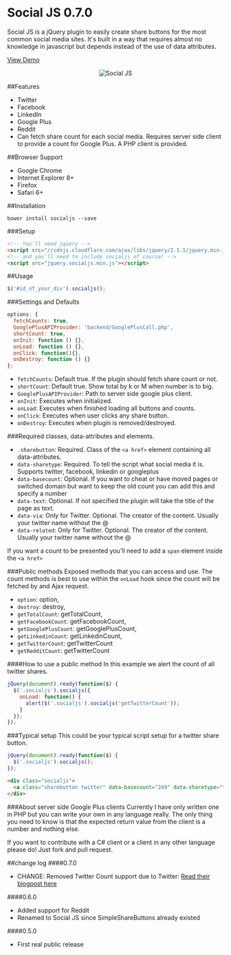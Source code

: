 Social JS 0.7.0
==================
Social JS is a jQuery plugin to easily create share buttons for the most common social media sites. It's built in a way that requires almost no knowledge in javascript but depends instead of the use of data attributes.

[View Demo](http://andreasnorman.com/socialjs/)

<div style="text-align:center">
<img src="https://github.com/SubZane/socialjs/raw/master/demo/img/logo.png" alt="Social JS"/>
</div>


##Features
* Twitter
* Facebook
* LinkedIn
* Google Plus
* Reddit
* Can fetch share count for each social media. Requires server side client to provide a count for Google Plus. A PHP client is provided.

##Browser Support
* Google Chrome
* Internet Explorer 8+
* Firefox
* Safari 6+

##Installation
```
bower install socialjs --save
```

###Setup
```html
<!-- You'll need jquery -->
<script src="//cdnjs.cloudflare.com/ajax/libs/jquery/2.1.1/jquery.min.js"></script>
<!-- and you'll need to include socialjs of course! -->
<script src="jquery.socialjs.min.js"></script>
```
##Usage
```javascript
$('#id_of_your_div').socialjs();
```

###Settings and Defaults
```javascript
options: {
  fetchCounts: true,
  GooglePlusAPIProvider: 'backend/GooglePlusCall.php',
  shortCount: true,
  onInit: function () {},
  onLoad: function () {},
  onClick: function(){},
  onDestroy: function () {}
};
```
* `fetchCounts`: Default true. If the plugin should fetch share count or not.
* `shortCount`: Default true. Show total by k or M when number is to big.
* `GooglePlusAPIProvider`: Path to server side google plus client.
* `onInit`: Executes when initialized.
* `onLoad`: Executes when finished loading all buttons and counts.
* `onClick`: Executes when user clicks any share button.
* `onDestroy`: Executes when plugin is removed/destroyed.

###Required classes, data-attributes and elements.
* `.sharebutton`: Required. Class of the `<a href>` element containing all data-attributes.
* `data-sharetype`: Required. To tell the script what social media it is. Supports twitter, facebook, linkedin or googleplus
* `data-basecount`: Optional. If you want to cheat or have moved pages or switched domain but want to keep the old count you can add this and specify a number
* `data-text`: Optional. If not specified the plugin will take the title of the page as text.
* `data-via`: Only for Twitter. Optional. The creator of the content. Usually your twitter name without the @
* `data-related`: Only for Twitter. Optional. The creator of the content. Usually your twitter name without the @

If you want a count to be presented you'll need to add a `span` element inside the `<a href>`

###Public methods
Exposed methods that you can access and use. The count methods is best to use within the `onLoad` hook since the count will be fetched by and Ajax request.
* `option`: option,
* `destroy`: destroy,
* `getTotalCount`: getTotalCount,
* `getFacebookCount`: getFacebookCount,
* `getGooglePlusCount`: getGooglePlusCount,
* `getLinkedinCount`: getLinkedinCount,
* `getTwitterCount`: getTwitterCount
* `getRedditCount`: getTwitterCount

####How to use a public method
In this example we alert the count of all twitter shares.
```javascript
jQuery(document).ready(function($) {
  $('.socialjs').socialjs({
    onLoad: function() {
      alert($('.socialjs').socialjs('getTwitterCount'));
    }
  });
});
```

###Typical setup
This could be your typical script setup for a twitter share button.

```javascript
jQuery(document).ready(function($) {
  $('.socialjs').socialjs();
});
```

```html
<div class="socialjs">
  <a class="sharebutton twitter" data-basecount="249" data-sharetype="twitter" data-text="The neat page title" data-via="andreasnorman" data-related="andreasnorman" title="Share this on Twitter" href="#"><span class="count"></span></a>
</div>
```

###About server side Google Plus clients
Currently I have only written one in PHP but you can write your own in any language really. The only thing you need to know is that the expected return value from the client is a number and nothing else.

If you want to contribute with a C# client or a client in any other language please do! Just fork and pull request.

##change log
####0.7.0
* CHANGE: Removed Twitter Count support due to Twitter: [Read their blogpost here](https://blog.twitter.com/2015/hard-decisions-for-a-sustainable-platform)

####0.6.0
* Added support for Reddit
* Renamed to Social JS since SimpleShareButtons already existed

####0.5.0
* First real public release
